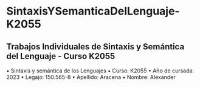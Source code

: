 # SintaxisYSemanticaDelLenguaje-K2055
## Trabajos Individuales de Sintaxis y Semántica del Lenguaje - Curso K2055

• Sintaxis y semántica de los Lenguajes
• Curso: K2055
• Año de cursada: 2023
• Legajo: 150.565-8
• Apellido: Aracena
• Nombre: Alexander
